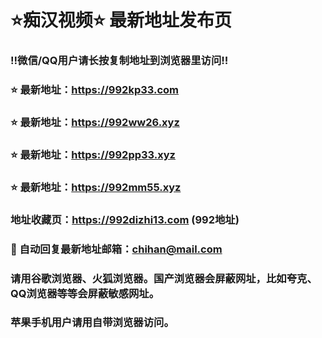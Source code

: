 # ⭐️痴汉视频⭐️ 最新地址发布页

### ‼️微信/QQ用户请长按复制地址到浏览器里访问‼️

### ⭐️ 最新地址：https://992kp33.com

### ⭐️ 最新地址：https://992ww26.xyz

### ⭐️ 最新地址：https://992pp33.xyz

### ⭐️ 最新地址：https://992mm55.xyz



### 地址收藏页：https://992dizhi13.com (992地址)
### 📧 自动回复最新地址邮箱：chihan@mail.com
### 请用谷歌浏览器、火狐浏览器。国产浏览器会屏蔽网址，比如夸克、QQ浏览器等等会屏蔽敏感网址。
### 苹果手机用户请用自带浏览器访问。
